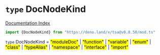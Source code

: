 # `type` DocNodeKind

[Documentation Index](../README.md)

```ts
import {DocNodeKind} from "https://deno.land/x/tsa@v0.0.50/mod.ts"
```

`type` DocNodeKind = <mark>"moduleDoc"</mark> | <mark>"function"</mark> | <mark>"variable"</mark> | <mark>"enum"</mark> | <mark>"class"</mark> | <mark>"typeAlias"</mark> | <mark>"namespace"</mark> | <mark>"interface"</mark> | <mark>"import"</mark>